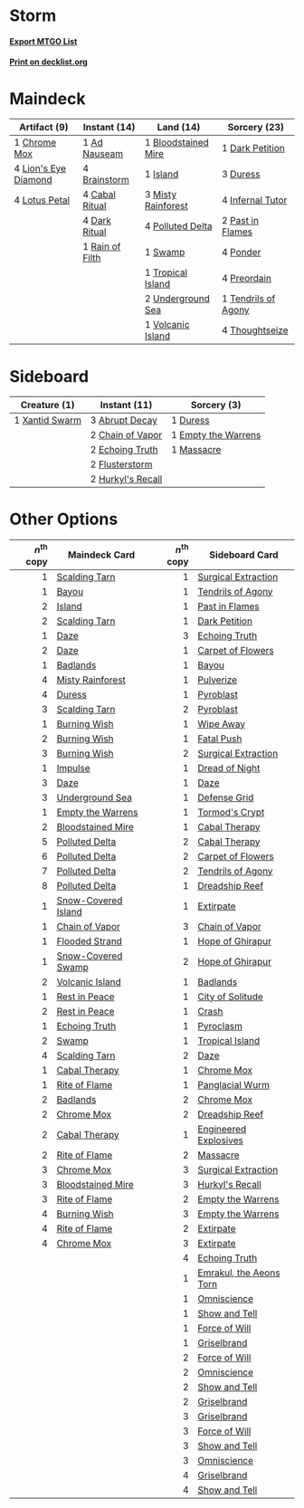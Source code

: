 # Storm

#### [Export MTGO List](../collection/Storm/Storm.txt)
#### [Print on decklist.org](http://decklist.org/?deckmain=1%09Ad%20Nauseam%0A1%09Bloodstained%20Mire%0A4%09Brainstorm%0A4%09Cabal%20Ritual%0A1%09Chrome%20Mox%0A1%09Dark%20Petition%0A4%09Dark%20Ritual%0A3%09Duress%0A4%09Infernal%20Tutor%0A1%09Island%0A4%09Lion's%20Eye%20Diamond%0A4%09Lotus%20Petal%0A3%09Misty%20Rainforest%0A2%09Past%20in%20Flames%0A4%09Polluted%20Delta%0A4%09Ponder%0A4%09Preordain%0A1%09Rain%20of%20Filth%0A1%09Swamp%0A1%09Tendrils%20of%20Agony%0A4%09Thoughtseize%0A1%09Tropical%20Island%0A2%09Underground%20Sea%0A1%09Volcanic%20Island&deckside=3%09Abrupt%20Decay%0A2%09Chain%20of%20Vapor%0A1%09Duress%0A2%09Echoing%20Truth%0A1%09Empty%20the%20Warrens%0A2%09Flusterstorm%0A2%09Hurkyl's%20Recall%0A1%09Massacre%0A1%09Xantid%20Swarm)
# Maindeck

|                                        Artifact (9)                                         |                                      Instant (14)                                      |                                          Land (14)                                           |                                        Sorcery (23)                                         |
|---------------------------------------------------------------------------------------------|----------------------------------------------------------------------------------------|----------------------------------------------------------------------------------------------|---------------------------------------------------------------------------------------------|
|1 [Chrome Mox](http://gatherer.wizards.com/Pages/Card/Details.aspx?multiverseid=413761)      |1 [Ad Nauseam](http://gatherer.wizards.com/Pages/Card/Details.aspx?multiverseid=174915) |1 [Bloodstained Mire](http://gatherer.wizards.com/Pages/Card/Details.aspx?multiverseid=405094)|1 [Dark Petition](http://gatherer.wizards.com/Pages/Card/Details.aspx?multiverseid=398525)   |
|4 [Lion's Eye Diamond](http://gatherer.wizards.com/Pages/Card/Details.aspx?multiverseid=3255)|4 [Brainstorm](http://gatherer.wizards.com/Pages/Card/Details.aspx?multiverseid=3897)   |1 [Island](http://gatherer.wizards.com/Pages/Card/Details.aspx?multiverseid=439857)           |3 [Duress](http://gatherer.wizards.com/Pages/Card/Details.aspx?multiverseid=14557)           |
|4 [Lotus Petal](http://gatherer.wizards.com/Pages/Card/Details.aspx?multiverseid=420602)     |4 [Cabal Ritual](http://gatherer.wizards.com/Pages/Card/Details.aspx?multiverseid=30564)|3 [Misty Rainforest](http://gatherer.wizards.com/Pages/Card/Details.aspx?multiverseid=405102) |4 [Infernal Tutor](http://gatherer.wizards.com/Pages/Card/Details.aspx?multiverseid=107308)  |
|                                                                                             |4 [Dark Ritual](http://gatherer.wizards.com/Pages/Card/Details.aspx?multiverseid=651)   |4 [Polluted Delta](http://gatherer.wizards.com/Pages/Card/Details.aspx?multiverseid=405104)   |2 [Past in Flames](http://gatherer.wizards.com/Pages/Card/Details.aspx?multiverseid=420748)  |
|                                                                                             |1 [Rain of Filth](http://gatherer.wizards.com/Pages/Card/Details.aspx?multiverseid=5831)|1 [Swamp](http://gatherer.wizards.com/Pages/Card/Details.aspx?multiverseid=439858)            |4 [Ponder](http://gatherer.wizards.com/Pages/Card/Details.aspx?multiverseid=451051)          |
|                                                                                             |                                                                                        |1 [Tropical Island](http://gatherer.wizards.com/Pages/Card/Details.aspx?multiverseid=884)     |4 [Preordain](http://gatherer.wizards.com/Pages/Card/Details.aspx?multiverseid=405347)       |
|                                                                                             |                                                                                        |2 [Underground Sea](http://gatherer.wizards.com/Pages/Card/Details.aspx?multiverseid=886)     |1 [Tendrils of Agony](http://gatherer.wizards.com/Pages/Card/Details.aspx?multiverseid=45842)|
|                                                                                             |                                                                                        |1 [Volcanic Island](http://gatherer.wizards.com/Pages/Card/Details.aspx?multiverseid=887)     |4 [Thoughtseize](http://gatherer.wizards.com/Pages/Card/Details.aspx?multiverseid=438676)    |


# Sideboard

|                                      Creature (1)                                       |                                        Instant (11)                                        |                                         Sorcery (3)                                          |
|-----------------------------------------------------------------------------------------|--------------------------------------------------------------------------------------------|----------------------------------------------------------------------------------------------|
|1 [Xantid Swarm](http://gatherer.wizards.com/Pages/Card/Details.aspx?multiverseid=413735)|3 [Abrupt Decay](http://gatherer.wizards.com/Pages/Card/Details.aspx?multiverseid=456061)   |1 [Duress](http://gatherer.wizards.com/Pages/Card/Details.aspx?multiverseid=14557)            |
|                                                                                         |2 [Chain of Vapor](http://gatherer.wizards.com/Pages/Card/Details.aspx?multiverseid=420701) |1 [Empty the Warrens](http://gatherer.wizards.com/Pages/Card/Details.aspx?multiverseid=426587)|
|                                                                                         |2 [Echoing Truth](http://gatherer.wizards.com/Pages/Card/Details.aspx?multiverseid=405212)  |1 [Massacre](http://gatherer.wizards.com/Pages/Card/Details.aspx?multiverseid=21324)          |
|                                                                                         |2 [Flusterstorm](http://gatherer.wizards.com/Pages/Card/Details.aspx?multiverseid=228255)   |                                                                                              |
|                                                                                         |2 [Hurkyl's Recall](http://gatherer.wizards.com/Pages/Card/Details.aspx?multiverseid=135260)|                                                                                              |


# Other Options

|*n*<sup>th</sup> copy|                                        Maindeck Card                                         |*n*<sup>th</sup> copy|                                          Sideboard Card                                          |
|--------------------:|----------------------------------------------------------------------------------------------|--------------------:|--------------------------------------------------------------------------------------------------|
|                    1|[Scalding Tarn](http://gatherer.wizards.com/Pages/Card/Details.aspx?multiverseid=405107)      |                    1|[Surgical Extraction](http://gatherer.wizards.com/Pages/Card/Details.aspx?multiverseid=397706)    |
|                    1|[Bayou](http://gatherer.wizards.com/Pages/Card/Details.aspx?multiverseid=879)                 |                    1|[Tendrils of Agony](http://gatherer.wizards.com/Pages/Card/Details.aspx?multiverseid=45842)       |
|                    2|[Island](http://gatherer.wizards.com/Pages/Card/Details.aspx?multiverseid=439857)             |                    1|[Past in Flames](http://gatherer.wizards.com/Pages/Card/Details.aspx?multiverseid=420748)         |
|                    2|[Scalding Tarn](http://gatherer.wizards.com/Pages/Card/Details.aspx?multiverseid=405107)      |                    1|[Dark Petition](http://gatherer.wizards.com/Pages/Card/Details.aspx?multiverseid=398525)          |
|                    1|[Daze](http://gatherer.wizards.com/Pages/Card/Details.aspx?multiverseid=189255)               |                    3|[Echoing Truth](http://gatherer.wizards.com/Pages/Card/Details.aspx?multiverseid=405212)          |
|                    2|[Daze](http://gatherer.wizards.com/Pages/Card/Details.aspx?multiverseid=189255)               |                    1|[Carpet of Flowers](http://gatherer.wizards.com/Pages/Card/Details.aspx?multiverseid=5858)        |
|                    1|[Badlands](http://gatherer.wizards.com/Pages/Card/Details.aspx?multiverseid=878)              |                    1|[Bayou](http://gatherer.wizards.com/Pages/Card/Details.aspx?multiverseid=879)                     |
|                    4|[Misty Rainforest](http://gatherer.wizards.com/Pages/Card/Details.aspx?multiverseid=405102)   |                    1|[Pulverize](http://gatherer.wizards.com/Pages/Card/Details.aspx?multiverseid=19724)               |
|                    4|[Duress](http://gatherer.wizards.com/Pages/Card/Details.aspx?multiverseid=14557)              |                    1|[Pyroblast](http://gatherer.wizards.com/Pages/Card/Details.aspx?multiverseid=4083)                |
|                    3|[Scalding Tarn](http://gatherer.wizards.com/Pages/Card/Details.aspx?multiverseid=405107)      |                    2|[Pyroblast](http://gatherer.wizards.com/Pages/Card/Details.aspx?multiverseid=4083)                |
|                    1|[Burning Wish](http://gatherer.wizards.com/Pages/Card/Details.aspx?multiverseid=416909)       |                    1|[Wipe Away](http://gatherer.wizards.com/Pages/Card/Details.aspx?multiverseid=118911)              |
|                    2|[Burning Wish](http://gatherer.wizards.com/Pages/Card/Details.aspx?multiverseid=416909)       |                    1|[Fatal Push](http://gatherer.wizards.com/Pages/Card/Details.aspx?multiverseid=423724)             |
|                    3|[Burning Wish](http://gatherer.wizards.com/Pages/Card/Details.aspx?multiverseid=416909)       |                    2|[Surgical Extraction](http://gatherer.wizards.com/Pages/Card/Details.aspx?multiverseid=397706)    |
|                    1|[Impulse](http://gatherer.wizards.com/Pages/Card/Details.aspx?multiverseid=446087)            |                    1|[Dread of Night](http://gatherer.wizards.com/Pages/Card/Details.aspx?multiverseid=14580)          |
|                    3|[Daze](http://gatherer.wizards.com/Pages/Card/Details.aspx?multiverseid=189255)               |                    1|[Daze](http://gatherer.wizards.com/Pages/Card/Details.aspx?multiverseid=189255)                   |
|                    3|[Underground Sea](http://gatherer.wizards.com/Pages/Card/Details.aspx?multiverseid=886)       |                    1|[Defense Grid](http://gatherer.wizards.com/Pages/Card/Details.aspx?multiverseid=45481)            |
|                    1|[Empty the Warrens](http://gatherer.wizards.com/Pages/Card/Details.aspx?multiverseid=426587)  |                    1|[Tormod's Crypt](http://gatherer.wizards.com/Pages/Card/Details.aspx?multiverseid=389723)         |
|                    2|[Bloodstained Mire](http://gatherer.wizards.com/Pages/Card/Details.aspx?multiverseid=405094)  |                    1|[Cabal Therapy](http://gatherer.wizards.com/Pages/Card/Details.aspx?multiverseid=413625)          |
|                    5|[Polluted Delta](http://gatherer.wizards.com/Pages/Card/Details.aspx?multiverseid=405104)     |                    2|[Cabal Therapy](http://gatherer.wizards.com/Pages/Card/Details.aspx?multiverseid=413625)          |
|                    6|[Polluted Delta](http://gatherer.wizards.com/Pages/Card/Details.aspx?multiverseid=405104)     |                    2|[Carpet of Flowers](http://gatherer.wizards.com/Pages/Card/Details.aspx?multiverseid=5858)        |
|                    7|[Polluted Delta](http://gatherer.wizards.com/Pages/Card/Details.aspx?multiverseid=405104)     |                    2|[Tendrils of Agony](http://gatherer.wizards.com/Pages/Card/Details.aspx?multiverseid=45842)       |
|                    8|[Polluted Delta](http://gatherer.wizards.com/Pages/Card/Details.aspx?multiverseid=405104)     |                    1|[Dreadship Reef](http://gatherer.wizards.com/Pages/Card/Details.aspx?multiverseid=420910)         |
|                    1|[Snow-Covered Island](http://gatherer.wizards.com/Pages/Card/Details.aspx?multiverseid=121130)|                    1|[Extirpate](http://gatherer.wizards.com/Pages/Card/Details.aspx?multiverseid=370384)              |
|                    1|[Chain of Vapor](http://gatherer.wizards.com/Pages/Card/Details.aspx?multiverseid=420701)     |                    3|[Chain of Vapor](http://gatherer.wizards.com/Pages/Card/Details.aspx?multiverseid=420701)         |
|                    1|[Flooded Strand](http://gatherer.wizards.com/Pages/Card/Details.aspx?multiverseid=405098)     |                    1|[Hope of Ghirapur](http://gatherer.wizards.com/Pages/Card/Details.aspx?multiverseid=423821)       |
|                    1|[Snow-Covered Swamp](http://gatherer.wizards.com/Pages/Card/Details.aspx?multiverseid=121256) |                    2|[Hope of Ghirapur](http://gatherer.wizards.com/Pages/Card/Details.aspx?multiverseid=423821)       |
|                    2|[Volcanic Island](http://gatherer.wizards.com/Pages/Card/Details.aspx?multiverseid=887)       |                    1|[Badlands](http://gatherer.wizards.com/Pages/Card/Details.aspx?multiverseid=878)                  |
|                    1|[Rest in Peace](http://gatherer.wizards.com/Pages/Card/Details.aspx?multiverseid=442021)      |                    1|[City of Solitude](http://gatherer.wizards.com/Pages/Card/Details.aspx?multiverseid=3659)         |
|                    2|[Rest in Peace](http://gatherer.wizards.com/Pages/Card/Details.aspx?multiverseid=442021)      |                    1|[Crash](http://gatherer.wizards.com/Pages/Card/Details.aspx?multiverseid=19616)                   |
|                    1|[Echoing Truth](http://gatherer.wizards.com/Pages/Card/Details.aspx?multiverseid=405212)      |                    1|[Pyroclasm](http://gatherer.wizards.com/Pages/Card/Details.aspx?multiverseid=129801)              |
|                    2|[Swamp](http://gatherer.wizards.com/Pages/Card/Details.aspx?multiverseid=439858)              |                    1|[Tropical Island](http://gatherer.wizards.com/Pages/Card/Details.aspx?multiverseid=884)           |
|                    4|[Scalding Tarn](http://gatherer.wizards.com/Pages/Card/Details.aspx?multiverseid=405107)      |                    2|[Daze](http://gatherer.wizards.com/Pages/Card/Details.aspx?multiverseid=189255)                   |
|                    1|[Cabal Therapy](http://gatherer.wizards.com/Pages/Card/Details.aspx?multiverseid=413625)      |                    1|[Chrome Mox](http://gatherer.wizards.com/Pages/Card/Details.aspx?multiverseid=413761)             |
|                    1|[Rite of Flame](http://gatherer.wizards.com/Pages/Card/Details.aspx?multiverseid=121217)      |                    1|[Panglacial Wurm](http://gatherer.wizards.com/Pages/Card/Details.aspx?multiverseid=121264)        |
|                    2|[Badlands](http://gatherer.wizards.com/Pages/Card/Details.aspx?multiverseid=878)              |                    2|[Chrome Mox](http://gatherer.wizards.com/Pages/Card/Details.aspx?multiverseid=413761)             |
|                    2|[Chrome Mox](http://gatherer.wizards.com/Pages/Card/Details.aspx?multiverseid=413761)         |                    2|[Dreadship Reef](http://gatherer.wizards.com/Pages/Card/Details.aspx?multiverseid=420910)         |
|                    2|[Cabal Therapy](http://gatherer.wizards.com/Pages/Card/Details.aspx?multiverseid=413625)      |                    1|[Engineered Explosives](http://gatherer.wizards.com/Pages/Card/Details.aspx?multiverseid=50139)   |
|                    2|[Rite of Flame](http://gatherer.wizards.com/Pages/Card/Details.aspx?multiverseid=121217)      |                    2|[Massacre](http://gatherer.wizards.com/Pages/Card/Details.aspx?multiverseid=21324)                |
|                    3|[Chrome Mox](http://gatherer.wizards.com/Pages/Card/Details.aspx?multiverseid=413761)         |                    3|[Surgical Extraction](http://gatherer.wizards.com/Pages/Card/Details.aspx?multiverseid=397706)    |
|                    3|[Bloodstained Mire](http://gatherer.wizards.com/Pages/Card/Details.aspx?multiverseid=405094)  |                    3|[Hurkyl's Recall](http://gatherer.wizards.com/Pages/Card/Details.aspx?multiverseid=135260)        |
|                    3|[Rite of Flame](http://gatherer.wizards.com/Pages/Card/Details.aspx?multiverseid=121217)      |                    2|[Empty the Warrens](http://gatherer.wizards.com/Pages/Card/Details.aspx?multiverseid=426587)      |
|                    4|[Burning Wish](http://gatherer.wizards.com/Pages/Card/Details.aspx?multiverseid=416909)       |                    3|[Empty the Warrens](http://gatherer.wizards.com/Pages/Card/Details.aspx?multiverseid=426587)      |
|                    4|[Rite of Flame](http://gatherer.wizards.com/Pages/Card/Details.aspx?multiverseid=121217)      |                    2|[Extirpate](http://gatherer.wizards.com/Pages/Card/Details.aspx?multiverseid=370384)              |
|                    4|[Chrome Mox](http://gatherer.wizards.com/Pages/Card/Details.aspx?multiverseid=413761)         |                    3|[Extirpate](http://gatherer.wizards.com/Pages/Card/Details.aspx?multiverseid=370384)              |
|                     |                                                                                              |                    4|[Echoing Truth](http://gatherer.wizards.com/Pages/Card/Details.aspx?multiverseid=405212)          |
|                     |                                                                                              |                    1|[Emrakul, the Aeons Torn](http://gatherer.wizards.com/Pages/Card/Details.aspx?multiverseid=397905)|
|                     |                                                                                              |                    1|[Omniscience](http://gatherer.wizards.com/Pages/Card/Details.aspx?multiverseid=288937)            |
|                     |                                                                                              |                    1|[Show and Tell](http://gatherer.wizards.com/Pages/Card/Details.aspx?multiverseid=416878)          |
|                     |                                                                                              |                    1|[Force of Will](http://gatherer.wizards.com/Pages/Card/Details.aspx?multiverseid=3107)            |
|                     |                                                                                              |                    1|[Griselbrand](http://gatherer.wizards.com/Pages/Card/Details.aspx?multiverseid=239995)            |
|                     |                                                                                              |                    2|[Force of Will](http://gatherer.wizards.com/Pages/Card/Details.aspx?multiverseid=3107)            |
|                     |                                                                                              |                    2|[Omniscience](http://gatherer.wizards.com/Pages/Card/Details.aspx?multiverseid=288937)            |
|                     |                                                                                              |                    2|[Show and Tell](http://gatherer.wizards.com/Pages/Card/Details.aspx?multiverseid=416878)          |
|                     |                                                                                              |                    2|[Griselbrand](http://gatherer.wizards.com/Pages/Card/Details.aspx?multiverseid=239995)            |
|                     |                                                                                              |                    3|[Griselbrand](http://gatherer.wizards.com/Pages/Card/Details.aspx?multiverseid=239995)            |
|                     |                                                                                              |                    3|[Force of Will](http://gatherer.wizards.com/Pages/Card/Details.aspx?multiverseid=3107)            |
|                     |                                                                                              |                    3|[Show and Tell](http://gatherer.wizards.com/Pages/Card/Details.aspx?multiverseid=416878)          |
|                     |                                                                                              |                    3|[Omniscience](http://gatherer.wizards.com/Pages/Card/Details.aspx?multiverseid=288937)            |
|                     |                                                                                              |                    4|[Griselbrand](http://gatherer.wizards.com/Pages/Card/Details.aspx?multiverseid=239995)            |
|                     |                                                                                              |                    4|[Show and Tell](http://gatherer.wizards.com/Pages/Card/Details.aspx?multiverseid=416878)          |

